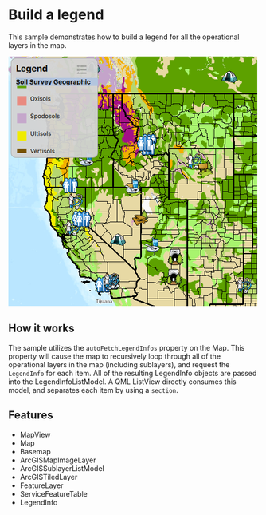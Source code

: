 # Build a legend

This sample demonstrates how to build a legend for all the operational layers in the map.

![](screenshot.png)

## How it works
The sample utilizes the `autoFetchLegendInfos` property on the Map. This property will cause the map to recursively loop through all of the operational layers in the map (including sublayers), and request the `LegendInfo` for each item. All of the resulting LegendInfo objects are passed into the LegendInfoListModel. A QML ListView directly consumes this model, and separates each item by using a `section`.

## Features
- MapView
- Map
- Basemap
- ArcGISMapImageLayer
- ArcGISSublayerListModel
- ArcGISTiledLayer
- FeatureLayer
- ServiceFeatureTable
- LegendInfo
